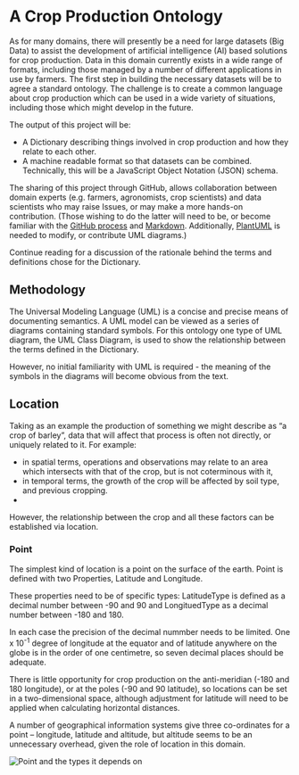 # A Crop Production Ontology
As for many domains, there will presently be a need for large datasets (Big Data) to assist the development of artificial intelligence (AI) based solutions for crop production.  Data in this domain currently exists in a wide range of formats, including those managed by a number of different applications in use by farmers.  The first step in building the necessary datasets will be to agree a standard ontology.  The challenge is to create a common language about crop production which can be used in a wide variety of situations, including those which might develop in the future.  

The output of this project will be:
- A Dictionary describing things involved in crop production and how they relate to each other.
- A machine readable format so that datasets can be combined.  Technically, this will be a JavaScript Object Notation (JSON) schema.

The sharing of this project through GitHub, allows collaboration between domain experts (e.g. farmers, agronomists, crop scientists) and data scientists who may raise Issues, or may make a more hands-on contribution.  (Those wishing to do the latter will need to be, or become familiar with the [GitHub process](https://github.com/firstcontributions/first-contributions) and [Markdown](https://www.markdownguide.org/getting-started/).  Additionally, [PlantUML](https://plantuml.com/) is needed to modify, or contribute UML diagrams.)

Continue reading for a discussion of the rationale behind the terms and definitions chose for the Dictionary.

## Methodology
The Universal Modeling Language (UML) is a concise and precise means of documenting semantics. 
A UML model can be viewed as a series of diagrams containing standard symbols.  For this ontology one type of UML diagram, the UML Class Diagram, is used to show the relationship between the terms defined in the Dictionary.

However, no initial familiarity with UML is required - the meaning of the symbols in the diagrams will become obvious from the text.

## Location
Taking as an example the production of something we might describe as “a crop of barley”, data that will affect that process is often not directly, or uniquely related to it.  For example:
- in spatial terms, operations and observations may relate to an area which intersects with that of the crop, but is not coterminous with it, 
- in temporal terms, the growth of the crop will be affected by soil type, and previous cropping.
-   
However, the relationship between the crop and all these factors can be established via location. 

### Point
The simplest kind of location is a point on the surface of the earth.  Point is defined with two Properties, Latitude and Longitude.  

These properties need to be of specific types: LatitudeType is defined as a decimal number between -90 and 90 and LongituedType as a decimal number between -180 and 180. 

In each case the precision of the decimal nummber needs to be limited.  One x 10<sup>-1</sup> degree of longitude at the equator and of latitude anywhere on the globe is in the order of one centimetre, so seven decimal places should be adequate.

There is little opportunity for crop production on the anti-meridian (-180 and 180 longitude), or at the poles (-90 and 90 latitude), so locations can be set in a two-dimensional space, although adjustment for latitude will need to be applied when calculating horizontal distances.

A number of geographical information systems give three co-ordinates for a point – longitude, latitude and altitude, but altitude seems to be an unnecessary overhead, given the role of location in this domain.

![Point and the types it depends on](http://www.plantuml.com/plantuml/proxy?cache=no&src=https://raw.github.com/Charles1625/crop-production-ontology/main/uml/point.uml)
